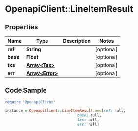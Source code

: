 # OpenapiClient::LineItemResult

## Properties

Name | Type | Description | Notes
------------ | ------------- | ------------- | -------------
**ref** | **String** |  | [optional] 
**base** | **Float** |  | [optional] 
**txs** | [**Array&lt;Tax&gt;**](Tax.md) |  | [optional] 
**err** | [**Array&lt;Error&gt;**](Error.md) |  | [optional] 

## Code Sample

```ruby
require 'OpenapiClient'

instance = OpenapiClient::LineItemResult.new(ref: null,
                                 base: null,
                                 txs: null,
                                 err: null)
```


